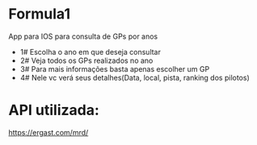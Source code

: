 # Formula1
App para IOS para consulta de GPs por anos

- 1# Escolha o ano em que deseja consultar
- 2# Veja todos os GPs realizados no ano
- 3# Para mais informações basta apenas escolher um GP
- 4# Nele vc verá seus detalhes(Data, local, pista, ranking dos pilotos)

# API utilizada:
  https://ergast.com/mrd/
